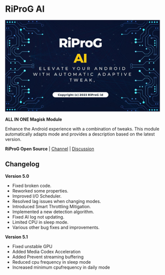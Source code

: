 # RiProG AI

![RiProG AI Banner](https://raw.githubusercontent.com/RiProG-id/RiProG-AI/main/banner.jpg)

**ALL IN ONE Magisk Module**

Enhance the Android experience with a combination of tweaks. This module automatically adapts mode and provides a description based on the latest version.

**RiProG Open Source** | [Channel](https://t.me/RiOpSo) | [Discussion](https://t.me/RiOpSoDisc)

## Changelog

**Version 5.0**

- Fixed broken code.
- Reworked some properties.
- Improved I/O Scheduler.
- Resolved lag issues when changing modes.
- Introduced Smart Throttling Mitigation.
- Implemented a new detection algorithm.
- Fixed AI log not updating.
- Limited CPU in sleep mode.
- Various other bug fixes and improvements.

**Version 5.1**

- Fixed unstable GPU
- Added Media Codex Acceleration
- Added Prevent streaming buffering
- Reduced cpu frequency in sleep mode
- Increased minimum cpufrequency in daily mode
